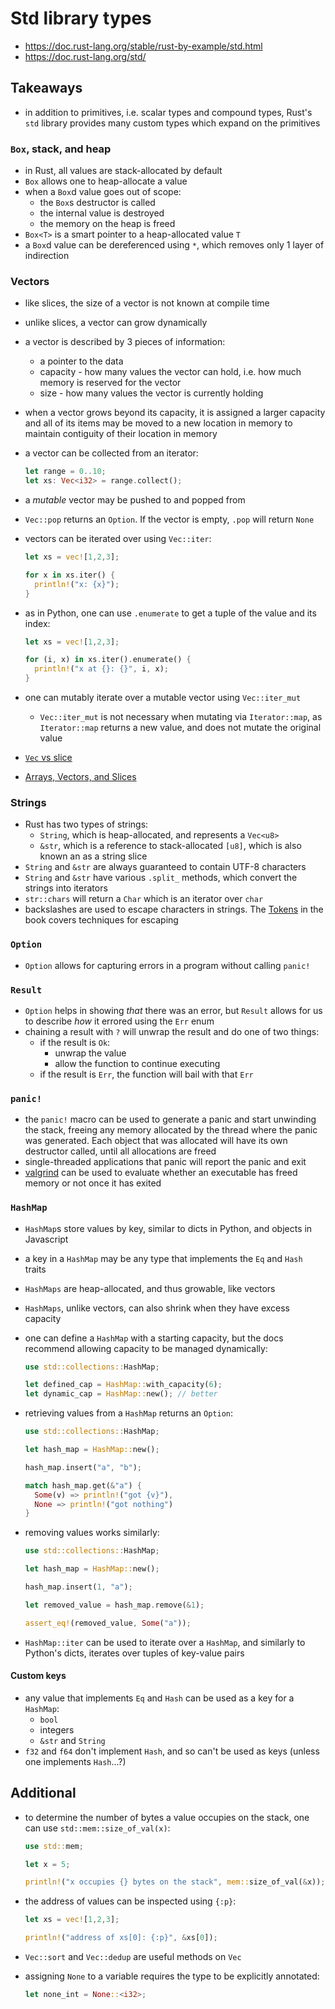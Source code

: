 # Std library types

- https://doc.rust-lang.org/stable/rust-by-example/std.html
- https://doc.rust-lang.org/std/

## Takeaways

- in addition to primitives, i.e. scalar types and compound types, Rust's `std`
  library provides many custom types which expand on the primitives

### `Box`, stack, and heap

- in Rust, all values are stack-allocated by default
- `Box` allows one to heap-allocate a value
- when a `Box`d value goes out of scope:
  - the `Box`s destructor is called
  - the internal value is destroyed
  - the memory on the heap is freed
- `Box<T>` is a smart pointer to a heap-allocated value `T`
- a `Box`d value can be dereferenced using `*`, which removes only 1 layer of
  indirection

### Vectors

- like slices, the size of a vector is not known at compile time
- unlike slices, a vector can grow dynamically
- a vector is described by 3 pieces of information:
  - a pointer to the data
  - capacity - how many values the vector can hold, i.e. how much memory is
    reserved for the vector
  - size - how many values the vector is currently holding
- when a vector grows beyond its capacity, it is assigned a larger capacity and
  all of its items may be moved to a new location in memory to maintain
  contiguity of their location in memory
- a vector can be collected from an iterator:
  ```rust
  let range = 0..10;
  let xs: Vec<i32> = range.collect();
  ```
- a _mutable_ vector may be pushed to and popped from
- `Vec::pop` returns an `Option`. If the vector is empty, `.pop` will return `None`
- vectors can be iterated over using `Vec::iter`:

  ```rust
  let xs = vec![1,2,3];

  for x in xs.iter() {
    println!("x: {x}");
  }
  ```

- as in Python, one can use `.enumerate` to get a tuple of the value and its
  index:

  ```rust
  let xs = vec![1,2,3];

  for (i, x) in xs.iter().enumerate() {
    println!("x at {}: {}", i, x);
  }

  ```

- one can mutably iterate over a mutable vector using `Vec::iter_mut`
  - `Vec::iter_mut` is not necessary when mutating via `Iterator::map`, as
    `Iterator::map` returns a new value, and does not mutate the original
    value
- [`Vec` vs slice](https://stackoverflow.com/questions/32571441/what-is-the-difference-between-storing-a-vec-vs-a-slice)
- [Arrays, Vectors, and Slices](https://hashrust.com/blog/arrays-vectors-and-slices-in-rust/)

### Strings

- Rust has two types of strings:
  - `String`, which is heap-allocated, and represents a `Vec<u8>`
  - `&str`, which is a reference to stack-allocated `[u8]`, which is also known
    an as a string slice
- `String` and `&str` are always guaranteed to contain UTF-8 characters
- `String` and `&str` have various `.split_` methods, which convert the strings
  into iterators
- `str::chars` will return a `Char` which is an iterator over `char`
- backslashes are used to escape characters in strings. The [Tokens](https://doc.rust-lang.org/reference/tokens.html)
  in the book covers techniques for escaping

### `Option`

- `Option` allows for capturing errors in a program without calling `panic!`

### `Result`

- `Option` helps in showing _that_ there was an error, but `Result` allows for
  us to describe _how_ it errored using the `Err` enum
- chaining a result with `?` will unwrap the result and do one of two things:
  - if the result is `Ok`:
    - unwrap the value
    - allow the function to continue executing
  - if the result is `Err`, the function will bail with that `Err`

### `panic!`

- the `panic!` macro can be used to generate a panic and start unwinding the
  stack, freeing any memory allocated by the thread where the panic was
  generated. Each object that was allocated will have its own destructor called,
  until all allocations are freed
- single-threaded applications that panic will report the panic and exit
- [valgrind](https://valgrind.org/) can be used to evaluate whether an
  executable has freed memory or not once it has exited

### `HashMap`

- `HashMap`s store values by key, similar to dicts in Python, and objects in
  Javascript
- a key in a `HashMap` may be any type that implements the `Eq` and `Hash`
  traits
- `HashMaps` are heap-allocated, and thus growable, like vectors
- `HashMaps`, unlike vectors, can also shrink when they have excess capacity
- one can define a `HashMap` with a starting capacity, but the docs recommend
  allowing capacity to be managed dynamically:

  ```rust
  use std::collections::HashMap;

  let defined_cap = HashMap::with_capacity(6);
  let dynamic_cap = HashMap::new(); // better
  ```

- retrieving values from a `HashMap` returns an `Option`:

  ```rust
  use std::collections::HashMap;

  let hash_map = HashMap::new();

  hash_map.insert("a", "b");

  match hash_map.get(&"a") {
    Some(v) => println!("got {v}"),
    None => println!("got nothing")
  }
  ```

- removing values works similarly:

  ```rust
  use std::collections::HashMap;

  let hash_map = HashMap::new();

  hash_map.insert(1, "a");

  let removed_value = hash_map.remove(&1);

  assert_eq!(removed_value, Some("a"));
  ```

- `HashMap::iter` can be used to iterate over a `HashMap`, and similarly to
  Python's dicts, iterates over tuples of key-value pairs

#### Custom keys

- any value that implements `Eq` and `Hash` can be used as a key for a
  `HashMap`:
  - `bool`
  - integers
  - `&str` and `String`
- `f32` and `f64` don't implement `Hash`, and so can't be used as keys (unless
  one implements `Hash`...?)

## Additional

- to determine the number of bytes a value occupies on the stack, one can use
  `std::mem::size_of_val(x)`:

  ```rust
  use std::mem;

  let x = 5;

  println!("x occupies {} bytes on the stack", mem::size_of_val(&x));
  ```

- the address of values can be inspected using `{:p}`:

  ```rust
  let xs = vec![1,2,3];

  println!("address of xs[0]: {:p}", &xs[0]);
  ```

- `Vec::sort` and `Vec::dedup` are useful methods on `Vec`
- assigning `None` to a variable requires the type to be explicitly annotated:

  ```rust
  let none_int = None::<i32>;
  ```
